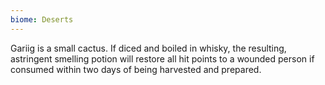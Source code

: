 ```yaml
---
biome: Deserts
---
```

Gariig is a small cactus. If diced and boiled in whisky, the resulting, astringent smelling potion will restore all hit points to a wounded person if consumed within two days of being harvested and prepared. 

